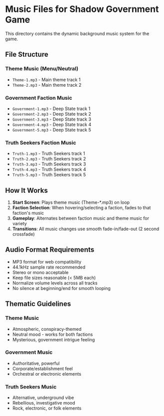 # Music Files for Shadow Government Game

This directory contains the dynamic background music system for the game.

## File Structure

### Theme Music (Menu/Neutral)
- `Theme-1.mp3` - Main theme track 1
- `Theme-2.mp3` - Main theme track 2

### Government Faction Music
- `Government-1.mp3` - Deep State track 1
- `Government-2.mp3` - Deep State track 2
- `Government-3.mp3` - Deep State track 3
- `Government-4.mp3` - Deep State track 4
- `Government-5.mp3` - Deep State track 5

### Truth Seekers Faction Music
- `Truth-1.mp3` - Truth Seekers track 1
- `Truth-2.mp3` - Truth Seekers track 2
- `Truth-3.mp3` - Truth Seekers track 3
- `Truth-4.mp3` - Truth Seekers track 4
- `Truth-5.mp3` - Truth Seekers track 5

## How It Works

1. **Start Screen**: Plays theme music (Theme-*.mp3) on loop
2. **Faction Selection**: When hovering/selecting a faction, fades to that faction's music
3. **Gameplay**: Alternates between faction music and theme music for variety
4. **Transitions**: All music changes use smooth fade-in/fade-out (2 second crossfade)

## Audio Format Requirements

- MP3 format for web compatibility
- 44.1kHz sample rate recommended
- Stereo or mono acceptable
- Keep file sizes reasonable (< 5MB each)
- Normalize volume levels across all tracks
- No silence at beginning/end for smooth looping

## Thematic Guidelines

### Theme Music
- Atmospheric, conspiracy-themed
- Neutral mood - works for both factions
- Mysterious, government intrigue feeling

### Government Music  
- Authoritative, powerful
- Corporate/establishment feel
- Orchestral or electronic elements

### Truth Seekers Music
- Alternative, underground vibe
- Rebellious, investigative mood
- Rock, electronic, or folk elements

